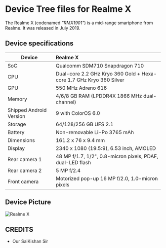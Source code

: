 # Device Tree files for Realme X

The Realme X (codenamed _"RMX1901"_) is a mid-range smartphone from Realme. It was released in July 2019.

## Device specifications

| Device                  | Realme X                                                                         |
| ----------------------- | :------------------------------------------------------------------------------- |
| SoC                     | Qualcomm SDM710 Snapdragon 710                                                   |
| CPU                     | Dual-core 2.2 GHz Kryo 360 Gold + Hexa-core 1.7 GHz Kryo 360 Silver              |
| GPU                     | 550 MHz Adreno 616                                                               |
| Memory                  | 4/6/8 GB RAM (LPDDR4X 1866 MHz dual-channel)                                     |
| Shipped Android Version | 9 with ColorOS 6.0                                                               |
| Storage                 | 64/128/256 GB UFS 2.1                                                            |
| Battery                 | Non-removable Li-Po 3765 mAh                                                     |
| Dimensions              | 161.2 x 76 x 9.4 mm                                                              |
| Display                 | 2340 x 1080 (19.5:9), 6.53 inch, AMOLED                                          |
| Rear camera 1           | 48 MP f/1.7, 1/2", 0.8-micron pixels, PDAF, dual-LED flash                       |
| Rear camera 2           | 5 MP f/2.4                                                                       |
| Front camera            | Motorized pop-up 16 MP f/2.0, 1.0-micron pixels                                  |

## Device Picture

![Realme X](https://fdn2.gsmarena.com/vv/pics/realme/realme-x-1.jpg "Realme X")

## CREDITS
- Our SaiKishan Sir 
